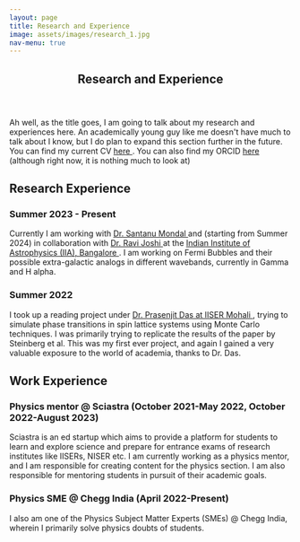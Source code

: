 ```yaml
---
layout: page
title: Research and Experience
image: assets/images/research_1.jpg
nav-menu: true
---
```


<!-- Main -->
<div id="main" class="alt">

<!-- One -->
<section id="one">
	<div class="inner">
		<header class="major">
			<h1>Research and Experience</h1>
		</header>

<!-- Content -->
<p>Ah well, as the title goes, I am going to talk about my research and experiences here. An academically young guy like me doesn't have much to talk about I know, but I do plan to expand this section further in the future. You can find my current CV <a href="https://drive.google.com/file/d/1GSLhn476QdRaRGjjKtxBaucGGkMRotpD/view?usp=share_link"> here </a>. You can also find my ORCID <a href="https://orcid.org/0000-0003-2694-8054"> here </a> (although right now, it is nothing much to look at)</p>
<h2 id="content">Research Experience</h2>
<div class="row">
	<div class="6u 12u$(small)">
		<h3>Summer 2023 - Present </h3>
		<p>Currently I am working with <a href = "https://www.iiap.res.in/people/profile/academic/santanu-mondal/"> Dr. Santanu Mondal </a> and (starting from Summer 2024) in collaboration with <a href = "https://www.iiap.res.in/people/profile/academic/ravi-joshi/"> Dr. Ravi Joshi </a> at the <a href = "https://www.iiap.res.in/"> Indian Institute of Astrophysics (IIA), Bangalore </a>. I am working on Fermi Bubbles and their possible extra-galactic analogs in different wavebands, currently in Gamma and H alpha.</p>
	</div>
	<div class="6u$ 12u$(small)">
		<h3>Summer 2022</h3>
		<p>I took up a reading project under <a href = "https://web.iisermohali.ac.in/dept/physics/Prasenjit_Das.html"> Dr. Prasenjit Das at <a href = "https://www.iisermohali.ac.in/"> IISER Mohali </a>, trying to simulate phase transitions in spin lattice systems using Monte Carlo techniques. I was primarily trying to replicate the results of the paper by Steinberg et al. This was my first ever project, and again I gained a very valuable exposure to the world of academia, thanks to Dr. Das.</p>
	</div>
</div>
<h2 id="content">Work Experience</h2>
<div class="row">
	<div class="6u 12u$(small)">
		<h3>Physics mentor @ Sciastra (October 2021-May 2022, October 2022-August 2023)</h3>
		<p>Sciastra is an ed startup which aims to provide a platform for students to learn and explore science and prepare for entrance exams of research institutes like IISERs, NISER etc. I am currently working as a physics mentor, and I am responsible for creating content for the physics section. I am also responsible for mentoring students in pursuit of their academic goals.</p>
	</div>
	<div class="6u$ 12u$(small)">
		<h3>Physics SME @ Chegg India (April 2022-Present)</h3>
		<p>I also am one of the Physics Subject Matter Experts (SMEs) @ Chegg India, wherein I primarily solve physics doubts of students.</p>
	</div>
</div>





